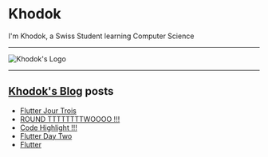# Khodok

I'm Khodok, a Swiss Student learning Computer Science

---

[khodok's logo]: https://khodok.xyz/src/img/logos/RuthinkkTooBig.png "Khodok's Logo"

![Khodok's Logo]

---

## [Khodok's Blog] posts

<!-- BLOG-POST-LIST:START -->
- [Flutter Jour Trois](https://blog.khodok.xyz/post/flutter-day-three/)
- [ROUND TTTTTTTTWOOOO !!!](https://blog.khodok.xyz/post/wednesday-first-round-two/)
- [Code Highlight !!!](https://blog.khodok.xyz/post/code-highlight/)
- [Flutter Day Two](https://blog.khodok.xyz/post/flutter-day-two/)
- [Flutter](https://blog.khodok.xyz/post/flutter-day-one/)
<!-- BLOG-POST-LIST:END -->

[khodok's blog]: https://khoding.github.io/Khodirect/khoBlog "Khodok's Blog"
